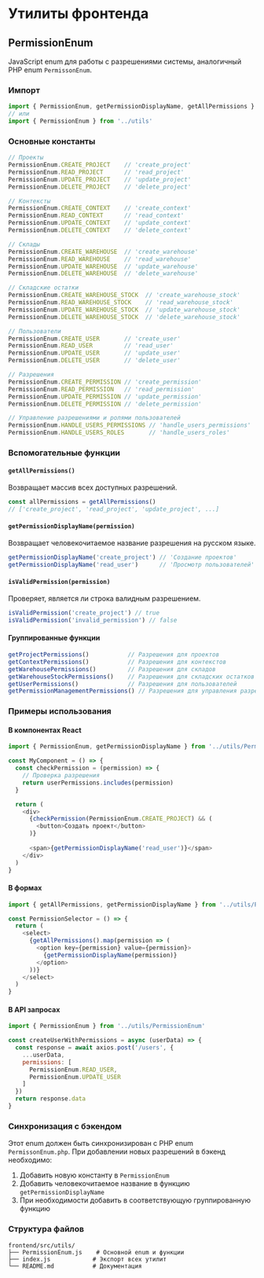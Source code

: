 # Утилиты фронтенда

## PermissionEnum

JavaScript enum для работы с разрешениями системы, аналогичный PHP enum `PermissonEnum`.

### Импорт

```javascript
import { PermissionEnum, getPermissionDisplayName, getAllPermissions } from '../utils/PermissionEnum'
// или
import { PermissionEnum } from '../utils'
```

### Основные константы

```javascript
// Проекты
PermissionEnum.CREATE_PROJECT    // 'create_project'
PermissionEnum.READ_PROJECT      // 'read_project'
PermissionEnum.UPDATE_PROJECT    // 'update_project'
PermissionEnum.DELETE_PROJECT    // 'delete_project'

// Контексты
PermissionEnum.CREATE_CONTEXT    // 'create_context'
PermissionEnum.READ_CONTEXT      // 'read_context'
PermissionEnum.UPDATE_CONTEXT    // 'update_context'
PermissionEnum.DELETE_CONTEXT    // 'delete_context'

// Склады
PermissionEnum.CREATE_WAREHOUSE  // 'create_warehouse'
PermissionEnum.READ_WAREHOUSE    // 'read_warehouse'
PermissionEnum.UPDATE_WAREHOUSE  // 'update_warehouse'
PermissionEnum.DELETE_WAREHOUSE  // 'delete_warehouse'

// Складские остатки
PermissionEnum.CREATE_WAREHOUSE_STOCK  // 'create_warehouse_stock'
PermissionEnum.READ_WAREHOUSE_STOCK    // 'read_warehouse_stock'
PermissionEnum.UPDATE_WAREHOUSE_STOCK  // 'update_warehouse_stock'
PermissionEnum.DELETE_WAREHOUSE_STOCK  // 'delete_warehouse_stock'

// Пользователи
PermissionEnum.CREATE_USER       // 'create_user'
PermissionEnum.READ_USER         // 'read_user'
PermissionEnum.UPDATE_USER       // 'update_user'
PermissionEnum.DELETE_USER       // 'delete_user'

// Разрешения
PermissionEnum.CREATE_PERMISSION // 'create_permission'
PermissionEnum.READ_PERMISSION   // 'read_permission'
PermissionEnum.UPDATE_PERMISSION // 'update_permission'
PermissionEnum.DELETE_PERMISSION // 'delete_permission'

// Управление разрешениями и ролями пользователей
PermissionEnum.HANDLE_USERS_PERMISSIONS // 'handle_users_permissions'
PermissionEnum.HANDLE_USERS_ROLES       // 'handle_users_roles'
```

### Вспомогательные функции

#### `getAllPermissions()`

Возвращает массив всех доступных разрешений.

```javascript
const allPermissions = getAllPermissions()
// ['create_project', 'read_project', 'update_project', ...]
```

#### `getPermissionDisplayName(permission)`

Возвращает человекочитаемое название разрешения на русском языке.

```javascript
getPermissionDisplayName('create_project') // 'Создание проектов'
getPermissionDisplayName('read_user')      // 'Просмотр пользователей'
```

#### `isValidPermission(permission)`

Проверяет, является ли строка валидным разрешением.

```javascript
isValidPermission('create_project') // true
isValidPermission('invalid_permission') // false
```

#### Группированные функции

```javascript
getProjectPermissions()           // Разрешения для проектов
getContextPermissions()           // Разрешения для контекстов
getWarehousePermissions()         // Разрешения для складов
getWarehouseStockPermissions()    // Разрешения для складских остатков
getUserPermissions()              // Разрешения для пользователей
getPermissionManagementPermissions() // Разрешения для управления разрешениями
```

### Примеры использования

#### В компонентах React

```javascript
import { PermissionEnum, getPermissionDisplayName } from '../utils/PermissionEnum'

const MyComponent = () => {
  const checkPermission = (permission) => {
    // Проверка разрешения
    return userPermissions.includes(permission)
  }

  return (
    <div>
      {checkPermission(PermissionEnum.CREATE_PROJECT) && (
        <button>Создать проект</button>
      )}
      
      <span>{getPermissionDisplayName('read_user')}</span>
    </div>
  )
}
```

#### В формах

```javascript
import { getAllPermissions, getPermissionDisplayName } from '../utils/PermissionEnum'

const PermissionSelector = () => {
  return (
    <select>
      {getAllPermissions().map(permission => (
        <option key={permission} value={permission}>
          {getPermissionDisplayName(permission)}
        </option>
      ))}
    </select>
  )
}
```

#### В API запросах

```javascript
import { PermissionEnum } from '../utils/PermissionEnum'

const createUserWithPermissions = async (userData) => {
  const response = await axios.post('/users', {
    ...userData,
    permissions: [
      PermissionEnum.READ_USER,
      PermissionEnum.UPDATE_USER
    ]
  })
  return response.data
}
```

### Синхронизация с бэкендом

Этот enum должен быть синхронизирован с PHP enum `PermissonEnum.php`. При добавлении новых разрешений в бэкенд необходимо:

1. Добавить новую константу в `PermissionEnum`
2. Добавить человекочитаемое название в функцию `getPermissionDisplayName`
3. При необходимости добавить в соответствующую группированную функцию

### Структура файлов

```text
frontend/src/utils/
├── PermissionEnum.js    # Основной enum и функции
├── index.js            # Экспорт всех утилит
└── README.md           # Документация
```
